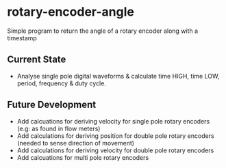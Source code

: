 # rotary-encoder-angle
 Simple program to return the angle of a rotary encoder along with a timestamp



 ## Current State

 - Analyse single pole digital waveforms & calculate time HIGH, time LOW, period, frequency & duty cycle.

## Future Development
- Add calcuations for deriving velocity for single pole rotary encoders (e.g: as found in flow meters)
- Add calculations for deriving position for double pole rotary encoders (needed to sense direction of movement)
- Add calculations for deriving velocity for double pole rotary encoders
- Add calcuations for multi pole rotary encoders

